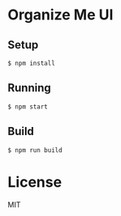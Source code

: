 # Organize Me UI
## Setup

```
$ npm install
```

## Running

```
$ npm start
```

## Build

```
$ npm run build
```

# License

MIT
